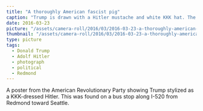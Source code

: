 ```yaml
---
title: "A thoroughly American fascist pig"
caption: "Trump is drawn with a Hitler mustache and white KKK hat. The word REVOLUTION is printed at the to of the poster."
date: 2016-03-23
picture: "/assets/camera-roll/2016/03/2016-03-23-a-thoroughly-american-fascist-pig/2016-03-23-a-thoroughly-american-fascist-pig.jpg"
thumbnail: "/assets/camera-roll/2016/03/2016-03-23-a-thoroughly-american-fascist-pig/2016-03-23-a-thoroughly-american-fascist-pig-thumbnail.jpg"
type: picture
tags:
  - Donald Trump
  - Adolf Hitler
  - photograph
  - political
  - Redmond
---
```


A poster from the American Revolutionary Party showing Trump stylized as a KKK-dressed Hitler. This was found on a bus stop along I-520 from Redmond toward Seattle.